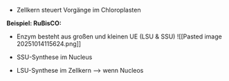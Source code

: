 - Zellkern steuert Vorgänge im Chloroplasten

**Beispiel: RuBisCO:**
- Enzym besteht aus großen und kleinen UE (LSU & SSU)
![[Pasted image 20251014115624.png]]

- SSU-Synthese im Nucleus
- LSU-Synthese im Zellkern
--> wenn Nucleos